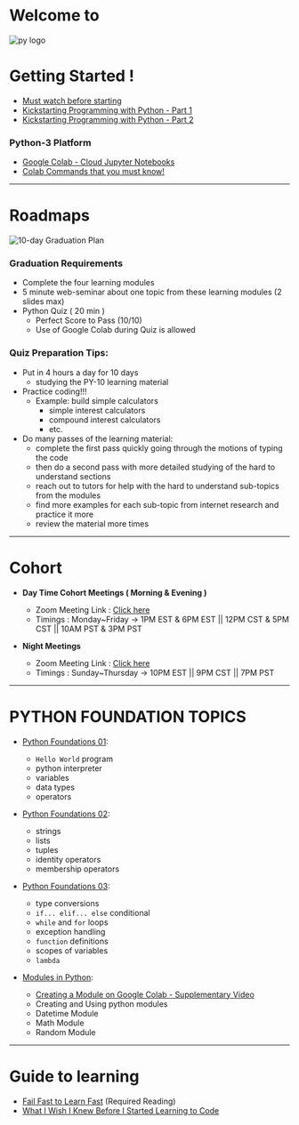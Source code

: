 # Welcome to 

![py logo](https://raw.githubusercontent.com/Tech-i-s/techis-python-probation/main/techis_logo.jpg)

# Getting Started !
- [Must watch before starting](https://youtu.be/YnxQup3sveU)
- [Kickstarting Programming with Python - Part 1](https://youtu.be/tVDSnkXh84g)
- [Kickstarting Programming with Python - Part 2](https://youtu.be/8g0FUtxGZJs)
### Python-3 Platform
- [Google Colab - Cloud Jupyter Notebooks](https://colab.research.google.com)
- [Colab Commands that you must know!](https://youtu.be/DZm0X4mmxmU)


***

# Roadmaps

![10-day Graduation Plan](https://i.imgur.com/C9se1Vu.png)

### Graduation Requirements
- Complete the four learning modules
- 5 minute web-seminar about one topic from these learning modules (2 slides max)
- Python Quiz ( 20 min )
  - Perfect Score to Pass (10/10)
  - Use of Google Colab during Quiz is allowed


### Quiz Preparation Tips:
- Put in 4 hours a day for 10 days 
  - studying the PY-10 learning material
- Practice coding!!!
  - Example: build simple calculators 
    - simple interest calculators 
    - compound interest calculators 
    - etc.
- Do many passes of the learning material:
  - complete the first pass quickly going through the motions of typing the code
  - then do a second pass with more detailed studying of the hard to understand sections
  - reach out to tutors for help with the hard to understand sub-topics from the modules
  - find more examples for each sub-topic from internet research and practice it more 
  - review the material more times 

***

# Cohort

- **Day Time Cohort Meetings ( Morning & Evening )**
  - Zoom Meeting Link : [Click here](https://zoom.us/j/6286405895)
  - Timings : Monday~Friday → 1PM EST & 6PM EST || 12PM CST & 5PM CST || 10AM PST & 3PM PST
  
- **Night Meetings**
  - Zoom Meeting Link : [Click here](https://zoom.us/j/96128675280?pwd=K0ZhL0RCOWdCK2xRaHZaVjNLMmdHZz09)
  - Timings : Sunday~Thursday → 10PM EST || 9PM CST || 7PM PST

***

# PYTHON FOUNDATION TOPICS

- [Python Foundations 01](https://github.com/Tech-i-s/python-10/blob/main/Step_1_1a_Python_Foundations_01.ipynb):
  - `Hello World` program
  - python interpreter
  - variables
  - data types
  - operators

- [Python Foundations 02](https://github.com/Tech-i-s/python-10/blob/main/Step_1_1b_Python_Foundations_02.ipynb):
  - strings
  - lists
  - tuples
  - identity operators 
  - membership operators

- [Python Foundations 03](https://github.com/Tech-i-s/python-10/blob/main/Step_1_1c_Python_Foundations_03.ipynb):
  - type conversions 
  - `if... elif... else` conditional 
  - `while` and `for` loops
  - exception handling
  - `function` definitions
  - scopes of variables 
  - `lambda`
  
- [Modules in Python](https://github.com/Tech-i-s/python-10/blob/main/Step_1_1d_Modules_in_Python.ipynb):
  - [Creating a Module on Google Colab - Supplementary Video](https://youtu.be/CEIUuXjmNb4) 
  - Creating and Using python modules
  - Datetime Module
  - Math Module
  - Random Module


***

# Guide to learning

- [Fail Fast to Learn Fast](https://www.lifehack.org/851912/fail-fast) (Required Reading)
- [What I Wish I Knew Before I Started Learning to Code](https://www.freecodecamp.org/news/what-i-wish-i-knew-before-i-started-learning-to-code/)

